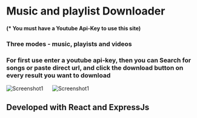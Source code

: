 # Music and playlist Downloader 

#### (* You must have a Youtube Api-Key to use this site)

### Three modes - music, playists and videos
### For first use enter a youtube api-key, then you can Search for songs or paste direct url, and click the download button on every result you want to download

  <img src="https://basssites.com/images/ytd-mobiles.jpeg" alt="Screenshot1" style="max-width: 50%;" />

  <img src="https://github.com/MMBass/ytd/blob/master/IMG-20240106-WA0014.jpg" alt="Screenshot1" style="margin-inline-start: 20px; max-width: 35%;" />


## Developed with React and ExpressJs
